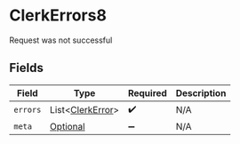 # ClerkErrors8

Request was not successful


## Fields

| Field                                                     | Type                                                      | Required                                                  | Description                                               |
| --------------------------------------------------------- | --------------------------------------------------------- | --------------------------------------------------------- | --------------------------------------------------------- |
| `errors`                                                  | List<[ClerkError](../../models/components/ClerkError.md)> | :heavy_check_mark:                                        | N/A                                                       |
| `meta`                                                    | [Optional<Meta>](../../models/errors/Meta.md)             | :heavy_minus_sign:                                        | N/A                                                       |